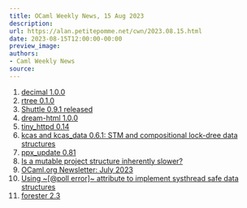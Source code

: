 ```yaml
---
title: OCaml Weekly News, 15 Aug 2023
description:
url: https://alan.petitepomme.net/cwn/2023.08.15.html
date: 2023-08-15T12:00:00-00:00
preview_image:
authors:
- Caml Weekly News
source:
---
```


<ol><li><a href="https://alan.petitepomme.net/cwn/2023.08.15.html#1">decimal 1.0.0</a></li><li><a href="https://alan.petitepomme.net/cwn/2023.08.15.html#2">rtree 0.1.0</a></li><li><a href="https://alan.petitepomme.net/cwn/2023.08.15.html#3">Shuttle 0.9.1 released</a></li><li><a href="https://alan.petitepomme.net/cwn/2023.08.15.html#4">dream-html 1.0.0</a></li><li><a href="https://alan.petitepomme.net/cwn/2023.08.15.html#5">tiny_httpd 0.14</a></li><li><a href="https://alan.petitepomme.net/cwn/2023.08.15.html#6">kcas and kcas_data 0.6.1: STM and compositional lock-dree data structures</a></li><li><a href="https://alan.petitepomme.net/cwn/2023.08.15.html#7">ppx_update 0.81</a></li><li><a href="https://alan.petitepomme.net/cwn/2023.08.15.html#8">Is a mutable project structure inherently slower?</a></li><li><a href="https://alan.petitepomme.net/cwn/2023.08.15.html#9">OCaml.org Newsletter: July 2023</a></li><li><a href="https://alan.petitepomme.net/cwn/2023.08.15.html#10">Using ~[@poll error]~ attribute to implement systhread safe data structures</a></li><li><a href="https://alan.petitepomme.net/cwn/2023.08.15.html#11">forester 2.3</a></li></ol>
